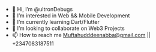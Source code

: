 - 👋 Hi, I’m @ultronDebugs
- 👀 I’m interested in Web && Mobile Development
- 🌱 I’m currently learning Dart/Flutter 
- 💞️ I’m looking to collaborate on Web3 Projects 
- 📫 How to reach me Muftahudddeenabba@gmail.com || +2347083187511

<!---
ultronDebugs/ultronDebugs is a ✨ special ✨ repository because its `README.md` (this file) appears on your GitHub profile.
You can click the Preview link to take a look at your changes.
--->
